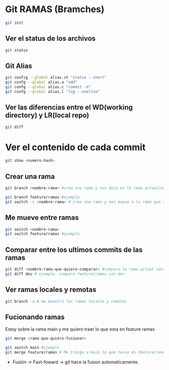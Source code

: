# Git RAMAS (Bramches)

```sh
git init
```

## Ver el status de los archivos 
```sh
git status
```

## Git Alias
```sh
git config --global alias.st "status --short"
git confg --global alias.a "add"
git confg --global alias.c "commit -m"
git confg --global alias.l "log --oneline"
```

## Ver las diferencias entre el WD(working directory) y LR(local repo)

```sh
git diff
```

# Ver el contenido de cada commit 

```sh
git show <numero-hash>
```

## Crear una rama

```sh
git branch <nombre-rama> #crea una rama y nos deja en la rama actual/original

git branch feature/ramas #ejemplo
git switch -c <nombre-rama> # crea una rama y nos mueve a la rama que se creo
```

## Me mueve entre ramas

```sh
git switch <nombre-rama>
git switch feature/ramas #ejemplo
```

## Comparar entre los ultimos commits de las ramas

```sh
git diff <nombre-rama-que-quiero-comparar> #comparo la rama actual contra la rama que indico
git diff dev # ejemplo. comparo feature/ramas con dev
```

## Ver ramas locales y remotas

```sh
git branch -a # me muestra las ramas locales y remotas
```

## Fucionando ramas
Estoy sobre la rama main y me quiero traer lo que esta en feature ramas
```sh
git merge <rama-que-quiero-fusionar>

git switch main #ejemplo
git merge feature/ramas # Me traigo a main lo que tenia en feature/ramas
```

* Fusión -> Fast-foward -> git hace la fusion automaticamente.


